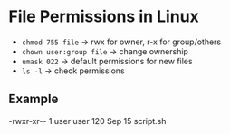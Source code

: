 # File Permissions in Linux

- `chmod 755 file` → rwx for owner, r-x for group/others  
- `chown user:group file` → change ownership  
- `umask 022` → default permissions for new files  
- `ls -l` → check permissions  

## Example
-rwxr-xr-- 1 user user 120 Sep 15 script.sh
